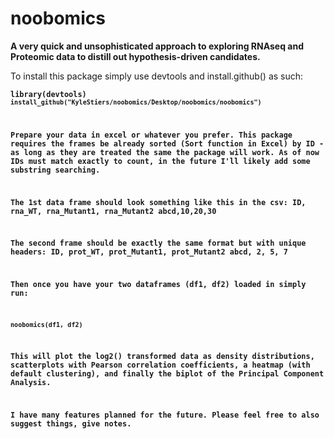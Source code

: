 # noobomics
<b>A very quick and unsophisticated approach to exploring RNAseq and Proteomic data to distill out hypothesis-driven candidates.</b>

To install this package simply use devtools and install.github() as such:

<b><code>library(devtools)
<b><code>install_github("KyleStiers/noobomics/Desktop/noobomics/noobomics")</code></b>

Prepare your data in excel or whatever you prefer. This package requires the frames be already sorted (Sort function in Excel) by ID - as long as they are treated the same the package will work. As of now IDs must match exactly to count, in the future I'll likely add some substring searching.

The 1st data frame should look something like this in the csv:
ID, rna_WT, rna_Mutant1, rna_Mutant2
abcd,10,20,30

The second frame should be exactly the same format but with unique headers:
ID, prot_WT, prot_Mutant1, prot_Mutant2
abcd, 2, 5, 7

Then once you have your two dataframes (df1, df2) loaded in simply run:

<b><code>noobomics(df1, df2)</code></b>

This will plot the log2() transformed data as density distributions, scatterplots with Pearson correlation coefficients, a heatmap (with default clustering), and finally the biplot of the Principal Component Analysis.

I have many features planned for the future. Please feel free to also suggest things, give notes.
